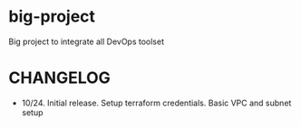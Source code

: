 # big-project

Big project to integrate all DevOps toolset 


# CHANGELOG
* 10/24. Initial release. Setup terraform credentials. Basic VPC and subnet setup